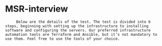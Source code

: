 # MSR-interview
         Below are the details of the test. The test is divided into 6 steps, beginning with setting up the infrastructure to installing software and configuring the servers. Our preferred infrastructure automation tools are Terraform and Ansible, but it’s not mandatory to use them. Feel free to use the tools of your choice.  
